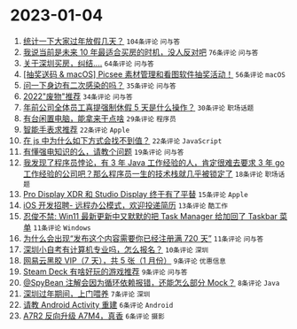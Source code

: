 # 2023-01-04

1. [统计一下大家过年放假几天？](https://www.v2ex.com/t/906396) `104条评论` `问与答`
1. [我说当前是未来 10 年最适合买房的时机，没人反对吧](https://www.v2ex.com/t/906426) `76条评论` `问与答`
1. [关于深圳买房，纠结....](https://www.v2ex.com/t/906430) `64条评论` `问与答`
1. [[抽奖送码 & macOS] Picsee 素材管理和看图软件抽奖活动！](https://www.v2ex.com/t/906419) `56条评论` `macOS`
1. [问一下身边有二次感染的吗？](https://www.v2ex.com/t/906427) `35条评论` `问与答`
1. [2022"废物"推荐](https://www.v2ex.com/t/906407) `34条评论` `问与答`
1. [年前公司全体员工喜提强制休假 5 天是什么操作？](https://www.v2ex.com/t/906425) `30条评论` `职场话题`
1. [有台闲置电脑，能拿来干点啥](https://www.v2ex.com/t/906408) `29条评论` `程序员`
1. [智能手表求推荐](https://www.v2ex.com/t/906458) `22条评论` `Apple`
1. [在 js 中为什么如下方式会找不到值？](https://www.v2ex.com/t/906438) `22条评论` `JavaScript`
1. [有懂强电知识的么，请教个问题](https://www.v2ex.com/t/906411) `19条评论` `问与答`
1. [我发现了程序员悖论，有 3 年 Java 工作经验的人，肯定很难去要求 3 年 go 工作经验的公司吧？那么程序员一生的技术栈就几乎被锁定了](https://www.v2ex.com/t/906428) `18条评论` `职场话题`
1. [Pro Display XDR 和 Studio Display 终于有了平替](https://www.v2ex.com/t/906409) `15条评论` `Apple`
1. [iOS 开发招聘- 远程办公模式，欢迎投递简历](https://www.v2ex.com/t/906403) `13条评论` `酷工作`
1. [忍俊不禁: Win11 最新更新中又默默的把 Task Manager 给加回了 Taskbar 菜单](https://www.v2ex.com/t/906453) `11条评论` `Windows`
1. [为什么会出现“发布这个内容需要你已经注册满 720 天”](https://www.v2ex.com/t/906400) `11条评论` `问与答`
1. [深圳小自考有计算机专业吗，怎么报名？](https://www.v2ex.com/t/906423) `10条评论` `深圳`
1. [网易云黑胶 VIP（7 天），共 5 张（1 月份）](https://www.v2ex.com/t/906422) `9条评论` `优惠信息`
1. [Steam Deck 有啥好玩的游戏推荐](https://www.v2ex.com/t/906398) `9条评论` `问与答`
1. [@SpyBean 注解会因为循环依赖报错，还能怎么部分 Mock？](https://www.v2ex.com/t/906399) `8条评论` `Java`
1. [深圳过年期间，上门喂养](https://www.v2ex.com/t/906449) `7条评论` `深圳`
1. [请教 Android Activity 重建](https://www.v2ex.com/t/906447) `6条评论` `Android`
1. [A7R2 反向升级 A7M4，真香](https://www.v2ex.com/t/906440) `6条评论` `摄影`
